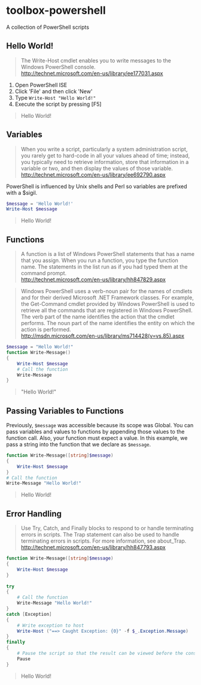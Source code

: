 # toolbox-powershell
A collection of PowerShell scripts

## Hello World!
 > The Write-Host cmdlet enables you to write messages to the Windows PowerShell console.
 <br>http://technet.microsoft.com/en-us/library/ee177031.aspx
 
1. Open PowerShell ISE
2. Click 'File' and then click 'New'
3. Type `Write-Host "Hello World!"`
4. Execute the script by pressing [F5]

> Hello World!

## Variables
 > When you write a script, particularly a system administration script, you rarely get to hard-code in all your values ahead of time; instead, you typically need to retrieve information, store that information in a variable or two, and then display the values of those variable.
<br>http://technet.microsoft.com/en-us/library/ee692790.aspx

PowerShell is influenced by Unix shells and Perl so variables are prefixed with a $sigil.

````powershell
$message = 'Hello World!'
Write-Host $message
````
> Hello World!

## Functions
 > A function is a list of Windows PowerShell statements that has a name that you assign. When you run a function, you type the function name. The statements in the list run as if you had typed them at the command prompt.
<br>http://technet.microsoft.com/en-us/library/hh847829.aspx

 > Windows PowerShell uses a verb-noun pair for the names of cmdlets and for their derived Microsoft .NET Framework classes. For example, the Get-Command cmdlet provided by Windows PowerShell is used to retrieve all the commands that are registered in Windows PowerShell. The verb part of the name identifies the action that the cmdlet performs. The noun part of the name identifies the entity on which the action is performed.
<br>http://msdn.microsoft.com/en-us/library/ms714428(v=vs.85).aspx

````powershell
$message = "Hello World!"
function Write-Message()
{
    Write-Host $message
    # Call the function
    Write-Message
}
````
 > "Hello World!"
 
## Passing Variables to Functions
Previously, `$message` was accessible because its scope was Global. You can pass variables and values to functions by appending those values to the function call. Also, your function must expect a value. In this example, we pass a string into the function that we declare as `$message`.

````powershell
function Write-Message([string]$message)
{
    Write-Host $message
}
# Call the function
Write-Message "Hello World!"
````
> Hello World!

## Error Handling
> Use Try, Catch, and Finally blocks to respond to or handle terminating errors in scripts. The Trap statement can also be used to handle terminating errors in scripts. For more information, see about_Trap.
<br>http://technet.microsoft.com/en-us/library/hh847793.aspx
````powershell
function Write-Message([string]$message)
{
    Write-Host $message
}
 
try
{
    # Call the function
    Write-Message "Hello World!"
}
catch [Exception]
{
    # Write exception to host
    Write-Host ("==> Caught Exception: {0}" -f $_.Exception.Message)
}
finally
{
    # Pause the script so that the result can be viewed before the console closes
    Pause
}
````
> Hello World!
